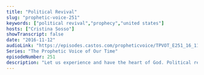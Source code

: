 ```yaml
---
title: "Political Revival"
slug: "prophetic-voice-251"
keywords: ["political revival","prophecy","united states"]
hosts: ["Cristina Sosso"]
showTranscript: false
date: "2016-11-12"
audioLink: "https://episodes.castos.com/propheticvoice/TPVOT_E251_16_11_12-13_Political_Revival.mp3"
Series: "The Prophetic Voice of Our Time"
episodeNumber: 251
description: "Let us experience and have the heart of God. Political revival in the United States is here. Don't forget to register for the November 19 Prophetic Conference and the December 31 Prophetic Gathering of the Saints."
---
```

